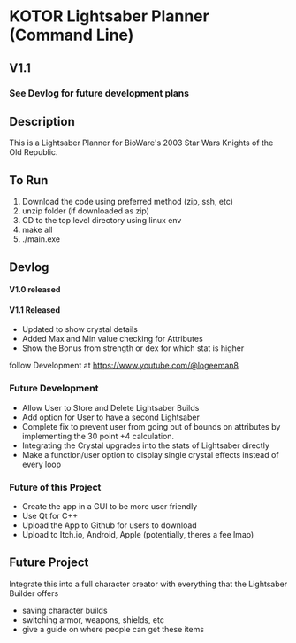# KOTOR Lightsaber Planner (Command Line)
## V1.1
### See Devlog for future development plans

## Description
This is a Lightsaber Planner for BioWare's 2003 Star Wars Knights of the Old Republic.


## To Run
1. Download the code using preferred method (zip, ssh, etc)
2. unzip folder (if downloaded as zip)
3. CD to the top level directory using linux env
4. make all
5. ./main.exe

## Devlog
#### V1.0 released
#### V1.1 Released
- Updated to show crystal details
- Added Max and Min value checking for Attributes
- Show the Bonus from strength or dex for which stat is higher

follow Development at https://www.youtube.com/@logeeman8

### Future Development
- Allow User to Store and Delete Lightsaber Builds
- Add option for User to have a second Lightsaber
- Complete fix to prevent user from going out of bounds on attributes by implementing the 30 point +4 calculation.
- Integrating the Crystal upgrades into the stats of Lightsaber directly
- Make a function/user option to display single crystal effects instead of every loop

### Future of this Project
- Create the app in a GUI to be more user friendly
- Use Qt for C++
- Upload the App to Github for users to download
- Upload to Itch.io, Android, Apple (potentially, theres a fee lmao)

## Future Project
Integrate this into a full character creator with everything that the Lightsaber Builder offers
- saving character builds
- switching armor, weapons, shields, etc
- give a guide on where people can get these items
